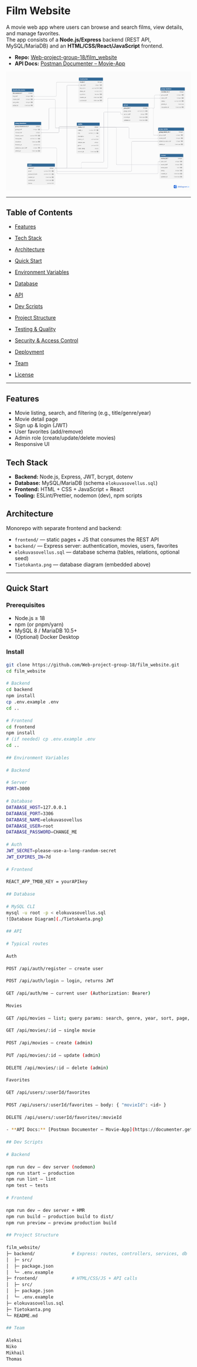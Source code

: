 # Film Website

A movie web app where users can browse and search films, view details, and manage favorites.  
The app consists of a **Node.js/Express** backend (REST API, MySQL/MariaDB) and an **HTML/CSS/React/JavaScript** frontend.

- **Repo:** [Web-project-group-18/film_website](https://github.com/Web-project-group-18/film_website)
- **API Docs:** [Postman Documenter – Movie-App](https://documenter.getpostman.com/view/40272026/2sB3QJMq2g)

![Database Diagram](./Tietokanta.png)

---

## Table of Contents

- [Features](#features)
- [Tech Stack](#tech-stack)
- [Architecture](#architecture)
- [Quick Start](#quick-start)
- [Environment Variables](#environment-variables)
- [Database](#database)
- [API](#api)
- [Dev Scripts](#dev-scripts)

- [Project Structure](#project-structure)
- [Testing & Quality](#testing--quality)
- [Security & Access Control](#security--access-control)
- [Deployment](#deployment)
- [Team](#team)
- [License](#license)

---

## Features

- Movie listing, search, and filtering (e.g., title/genre/year)
- Movie detail page
- Sign up & login (JWT)
- User favorites (add/remove)
- Admin role (create/update/delete movies)
- Responsive UI

## Tech Stack

- **Backend:** Node.js, Express, JWT, bcrypt, dotenv
- **Database:** MySQL/MariaDB (schema `elokuvasovellus.sql`)
- **Frontend:** HTML + CSS + JavaScript + React
- **Tooling:** ESLint/Prettier, nodemon (dev), npm scripts

## Architecture

Monorepo with separate frontend and backend:

- `frontend/` — static pages + JS that consumes the REST API
- `backend/` — Express server: authentication, movies, users, favorites
- `elokuvasovellus.sql` — database schema (tables, relations, optional seed)
- `Tietokanta.png` — database diagram (embedded above)

---

## Quick Start

### Prerequisites

- Node.js ≥ 18
- npm (or pnpm/yarn)
- MySQL 8 / MariaDB 10.5+
- (Optional) Docker Desktop

### Install

```bash
git clone https://github.com/Web-project-group-18/film_website.git
cd film_website

# Backend
cd backend
npm install
cp .env.example .env
cd ..

# Frontend
cd frontend
npm install
# (if needed) cp .env.example .env
cd ..

## Environment Variables

# Backend

# Server
PORT=3000

# Database
DATABASE_HOST=127.0.0.1
DATABASE_PORT=3306
DATABASE_NAME=elokuvasovellus
DATABASE_USER=root
DATABASE_PASSWORD=CHANGE_ME

# Auth
JWT_SECRET=please-use-a-long-random-secret
JWT_EXPIRES_IN=7d

# Frontend

REACT_APP_TMDB_KEY = yourAPIkey

## Database

# MySQL CLI
mysql -u root -p < elokuvasovellus.sql
![Database Diagram](./Tietokanta.png)

## API

# Typical routes

Auth

POST /api/auth/register — create user

POST /api/auth/login — login, returns JWT

GET /api/auth/me — current user (Authorization: Bearer)

Movies

GET /api/movies — list; query params: search, genre, year, sort, page, limit

GET /api/movies/:id — single movie

POST /api/movies — create (admin)

PUT /api/movies/:id — update (admin)

DELETE /api/movies/:id — delete (admin)

Favorites

GET /api/users/:userId/favorites

POST /api/users/:userId/favorites — body: { "movieId": <id> }

DELETE /api/users/:userId/favorites/:movieId

- **API Docs:** [Postman Documenter – Movie-App](https://documenter.getpostman.com/view/40272026/2sB3QJMq2g)

## Dev Scripts

# Backend

npm run dev — dev server (nodemon)
npm run start — production
npm run lint — lint
npm test — tests

# Frontend

npm run dev — dev server + HMR
npm run build — production build to dist/
npm run preview — preview production build

## Project Structure

film_website/
├─ backend/              # Express: routes, controllers, services, db
│  ├─ src/
│  ├─ package.json
│  └─ .env.example
├─ frontend/             # HTML/CSS/JS + API calls
│  ├─ src/
│  ├─ package.json
│  └─ .env.example
├─ elokuvasovellus.sql
├─ Tietokanta.png
└─ README.md

## Team

Aleksi
Niko
Mikhail
Thomas